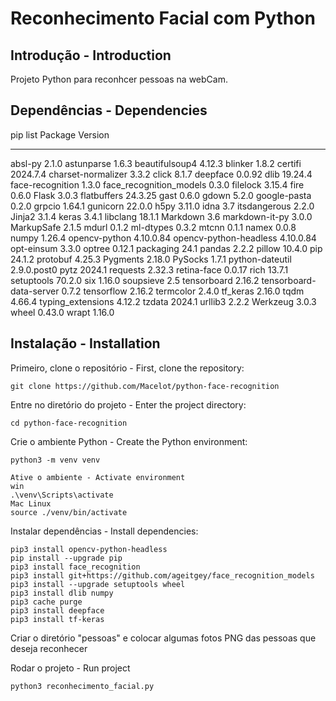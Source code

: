 # Reconhecimento Facial com Python

## Introdução - Introduction
Projeto Python para reconhcer pessoas na webCam.

## Dependências - Dependencies
pip list
Package                 Version
----------------------- -----------
absl-py                 2.1.0
astunparse              1.6.3
beautifulsoup4          4.12.3
blinker                 1.8.2
certifi                 2024.7.4
charset-normalizer      3.3.2
click                   8.1.7
deepface                0.0.92
dlib                    19.24.4
face-recognition        1.3.0
face_recognition_models 0.3.0
filelock                3.15.4
fire                    0.6.0
Flask                   3.0.3
flatbuffers             24.3.25
gast                    0.6.0
gdown                   5.2.0
google-pasta            0.2.0
grpcio                  1.64.1
gunicorn                22.0.0
h5py                    3.11.0
idna                    3.7
itsdangerous            2.2.0
Jinja2                  3.1.4
keras                   3.4.1
libclang                18.1.1
Markdown                3.6
markdown-it-py          3.0.0
MarkupSafe              2.1.5
mdurl                   0.1.2
ml-dtypes               0.3.2
mtcnn                   0.1.1
namex                   0.0.8
numpy                   1.26.4
opencv-python           4.10.0.84
opencv-python-headless  4.10.0.84
opt-einsum              3.3.0
optree                  0.12.1
packaging               24.1
pandas                  2.2.2
pillow                  10.4.0
pip                     24.1.2
protobuf                4.25.3
Pygments                2.18.0
PySocks                 1.7.1
python-dateutil         2.9.0.post0
pytz                    2024.1
requests                2.32.3
retina-face             0.0.17
rich                    13.7.1
setuptools              70.2.0
six                     1.16.0
soupsieve               2.5
tensorboard             2.16.2
tensorboard-data-server 0.7.2
tensorflow              2.16.2
termcolor               2.4.0
tf_keras                2.16.0
tqdm                    4.66.4
typing_extensions       4.12.2
tzdata                  2024.1
urllib3                 2.2.2
Werkzeug                3.0.3
wheel                   0.43.0
wrapt                   1.16.0

## Instalação - Installation

Primeiro, clone o repositório - First, clone the repository:
```
git clone https://github.com/Macelot/python-face-recognition
```

Entre no diretório do projeto - Enter the project directory:
```
cd python-face-recognition
```

Crie o ambiente Python - Create the Python environment:
```
python3 -m venv venv

Ative o ambiente - Activate environment
win
.\venv\Scripts\activate 
Mac Linux
source ./venv/bin/activate
```


Instalar dependências - Install dependencies:
```
pip3 install opencv-python-headless 
pip install --upgrade pip
pip3 install face_recognition
pip3 install git+https://github.com/ageitgey/face_recognition_models
pip3 install --upgrade setuptools wheel
pip3 install dlib numpy
pip3 cache purge
pip3 install deepface
pip3 install tf-keras
```

Criar o diretório "pessoas" e colocar algumas fotos PNG das pessoas que deseja reconhecer

Rodar o projeto - Run project
```
python3 reconhecimento_facial.py
```
